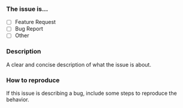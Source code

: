 ### The issue is...

- [ ] Feature Request
- [ ] Bug Report
- [ ] Other

### Description

A clear and concise description of what the issue is about.

### How to reproduce

If this issue is describing a bug, include some steps to reproduce the behavior.
